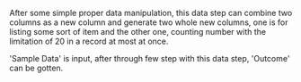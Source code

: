 After some simple proper data manipulation, this data step
can combine two columns as a new column and generate 
two whole new columns, one is for listing some sort of item 
and the other one, counting number with the limitation of 20 
in a record at most at once.

'Sample Data' is input, after through few step with this data step,
'Outcome' can be gotten.